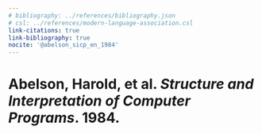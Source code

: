 ```yaml
---
# bibliography: ../references/bibliography.json
# csl: ../references/modern-language-association.csl
link-citations: true
link-bibliography: true
nocite: '@abelson_sicp_en_1984'
---
```


# Abelson, Harold, et al. _Structure and Interpretation of Computer Programs_. 1984.
